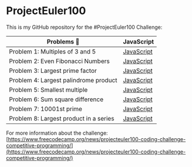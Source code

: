 # ProjectEuler100

This is my GitHub repository for the #ProjectEuler100 Challenge:

| Problems 🤯                            | JavaScript                                                                                                               |
| -------------------------------------- | ------------------------------------------------------------------------------------------------------------------------ |
| Problem 1: Multiples of 3 and 5        | [JavaScript](https://github.com/johanrin/ProjectEuler100/blob/master/problem-1/problem-1-multiples-of-3-and-5.js)        |
| Problem 2: Even Fibonacci Numbers      | [JavaScript](https://github.com/johanrin/ProjectEuler100/blob/master/problem-2/problem-2-even-fibonacci-numbers.js)      |
| Problem 3: Largest prime factor        | [JavaScript](https://github.com/johanrin/ProjectEuler100/blob/master/problem-3/problem-3-largest-prime-factor.js)        |
| Problem 4: Largest palindrome product  | [JavaScript](https://github.com/johanrin/ProjectEuler100/blob/master/problem-4/problem-4-largest-palindrome-product.js)  |
| Problem 5: Smallest multiple           | [JavaScript](https://github.com/johanrin/ProjectEuler100/blob/master/problem-5/problem-5-smallest-multiple.js)           |
| Problem 6: Sum square difference       | [JavaScript](https://github.com/johanrin/ProjectEuler100/blob/master/problem-6/problem-6-sum-square-difference.js)       |
| Problem 7: 10001st prime               | [JavaScript](https://github.com/johanrin/ProjectEuler100/blob/master/problem-7/problem-7-10001st-prime.js)               |
| Problem 8: Largest product in a series | [JavaScript](https://github.com/johanrin/ProjectEuler100/blob/master/problem-8/problem-8-largest-product-in-a-series.js) |

For more information about the challenge:
[https://www.freecodecamp.org/news/projecteuler100-coding-challenge-competitive-programming/](https://www.freecodecamp.org/news/projecteuler100-coding-challenge-competitive-programming/)
